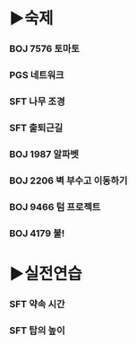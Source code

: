 # ▶숙제

### BOJ 7576 토마토

### PGS 네트워크

### SFT 나무 조경

### SFT 출퇴근길

### BOJ 1987 알파벳

### BOJ 2206 벽 부수고 이동하기

### BOJ 9466 텀 프로젝트

### BOJ 4179 불!

# ▶실전연습
### SFT 약속 시간

### SFT 탑의 높이
